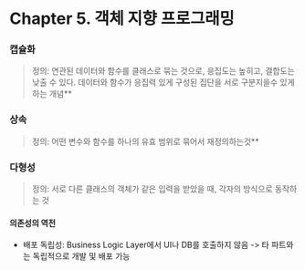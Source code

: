 # Chapter 5. 객체 지향 프로그래밍

### 캡슐화

> 정의: 연관된 데이터와 함수를 클래스로 묶는 것으로, 응집도는 높히고, 결합도는 낮출 수 있다. 데이터와 함수가 응집력 있게 구성된 집단을 서로 구분지을수 있게 하는 개념**


### 상속

> 정의: 어떤 변수와 함수를 하나의 유효 범위로 묶어서 재정의하는것**

### 다형성

> 정의: 서로 다른 클래스의 객체가 같은 입력을 받았을 때, 각자의 방식으로 동작하는 것

#### 의존성의 역전

- 배포 독립성: Business Logic Layer에서 UI나 DB를 호출하지 않음 -> 타 파트와는 독립적으로 개발 및 배포 가능